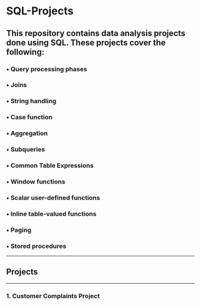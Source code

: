# SQL-Projects
## This repository contains data analysis projects done using SQL. These projects cover the following:
### •	Query processing phases
### •	Joins
### •	String handling
### •	Case function
### •	Aggregation
### •	Subqueries
### •	Common Table Expressions
### •	Window functions
### •	Scalar user-defined functions
### •	Inline table-valued functions
### •	Paging
### •	Stored procedures
---
## Projects
---
### 1. Customer Complaints Project
